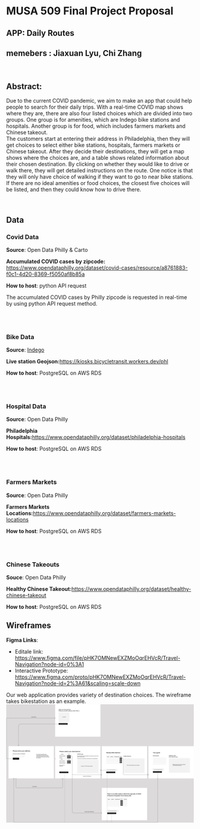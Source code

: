 # MUSA 509 Final Project Proposal
## APP: Daily Routes
## memebers : Jiaxuan Lyu, Chi Zhang

<br>
<h2><b>Abstract:</b></h2>
<p>
Due to the current COVID pandemic, we aim to make an app that could help people to search for their daily trips. With a real-time COVID map shows where they are, there are also four listed choices which are divided into two groups. One group is for amenities, which are Indego bike stations and hospitals. Another group is for food, which includes farmers markets and Chinese takeout. <br>
The customers start at entering their address in Philadelphia, then they will get choices to select either bike stations, hospitals, farmers markets or Chinese takeout. After they decide their destinations, they will get a map shows where the choices are, and a table shows related information about their chosen destination. By clicking on whether they would like to drive or walk there, they will get detailed instructions on the route. One notice is that they will only have choice of walking if they want to go to near bike stations. If there are no ideal amenities or food choices, the closest five choices will be listed, and then they could know how to drive there.  
</p>

<br>

<h2>Data</h2>

<h3>Covid Data</h3>

<b>Source</b>: Open Data Philly & Carto

<b>Accumulated COVID cases by zipcode:</b> https://www.opendataphilly.org/dataset/covid-cases/resource/a8761883-f0c1-4d20-8369-f5050af8b85a

<b>How to host</b>: python API request

The accumulated COVID cases by Philly zipcode is requested in real-time by using python API request method. 


<br>
<br>


<h3>Bike Data </h3>

<b>Source</b>: <a href="https://www.rideindego.com/about/data/">Indego</a>

<b>Live station Geojson:</b>https://kiosks.bicycletransit.workers.dev/phl

<b>How to host</b>: PostgreSQL on AWS RDS


<br>
<br>


<h3>Hospital Data </h3>

<b>Source</b>: Open Data Philly

<b>Philadelphia Hospitals:</b>https://www.opendataphilly.org/dataset/philadelphia-hospitals

<b>How to host</b>: PostgreSQL on AWS RDS


<br>
<br>


<h3>Farmers Markets</h3>

<b>Source</b>: Open Data Philly

<b>Farmers Markets Locations:</b>https://www.opendataphilly.org/dataset/farmers-markets-locations

<b>How to host</b>: PostgreSQL on AWS RDS


<br>
<br>


<h3>Chinese Takeouts</h3>

<b>Souce</b>: Open Data Philly

<b>Healthy Chinese Takeout:</b>https://www.opendataphilly.org/dataset/healthy-chinese-takeout

<b>How to host</b>: PostgreSQL on AWS RDS



<h2>Wireframes</h2>

<b>Figma Links</b>:
    <ul>
        <li>Editale link: https://www.figma.com/file/pHK7OMNewEXZMoOqrEHVcR/Travel-Navigation?node-id=0%3A1 </li>
        <li>Interactive Prototype: https://www.figma.com/proto/pHK7OMNewEXZMoOqrEHVcR/Travel-Navigation?node-id=2%3A61&scaling=scale-down </li>
    </ul>
Our web application provides variety of destination choices. The wireframe takes bikestation as an example. 
<img src="https://github.com/MUSA-509/final-project-jiaxuan-chi/blob/main/Travel_Navigation_Wireframes_v2.png" />
